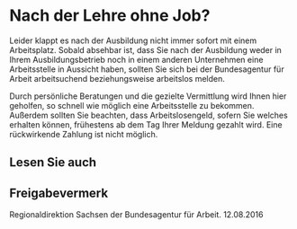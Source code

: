 # Nach der Lehre ohne Job?

Leider klappt es nach der Ausbildung nicht immer sofort mit einem Arbeitsplatz. Sobald absehbar ist, dass Sie nach der Ausbildung weder in Ihrem Ausbildungsbetrieb noch in einem anderen Unternehmen eine Arbeitsstelle in Aussicht haben, sollten Sie sich bei der Bundesagentur für Arbeit arbeitsuchend beziehungsweise arbeitslos melden.

Durch persönliche Beratungen und die gezielte Vermittlung wird Ihnen hier geholfen, so schnell wie möglich eine Arbeitsstelle zu bekommen. Außerdem sollten Sie beachten, dass Arbeitslosengeld, sofern Sie welches erhalten können, frühestens ab dem Tag Ihrer Meldung gezahlt wird. Eine rückwirkende Zahlung ist nicht möglich.

## Lesen Sie auch

## Freigabevermerk

Regionaldirektion Sachsen der Bundesagentur für Arbeit. 12.08.2016
